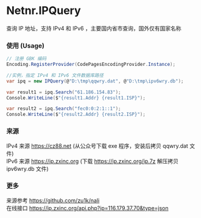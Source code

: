 # Netnr.IPQuery
查询 IP 地址，支持 IPv4 和 IPv6 ，主要国内省市查询，国外仅有国家名称

### 使用 (Usage)
```csharp
// 注册 GBK 编码
Encoding.RegisterProvider(CodePagesEncodingProvider.Instance);

//实例，指定 IPv4 和 IPv6 文件数据库路径
var ipq = new IPQuery(@"D:\tmp\qqwry.dat", @"D:\tmp\ipv6wry.db");

var result1 = ipq.Search("61.186.154.83");
Console.WriteLine($"{result1.Addr} {result1.ISP}");

var result2 = ipq.Search("fec0:0:2:1::1");
Console.WriteLine($"{result2.Addr} {result2.ISP}");
```

### 来源
IPv4 来源 https://cz88.net (从公众号下载 exe 程序，安装后拷贝 qqwry.dat 文件)  
IPv6 来源 https://ip.zxinc.org (下载 https://ip.zxinc.org/ip.7z 解压拷贝 ipv6wry.db 文件)

### 更多
来源参考 https://github.com/zu1k/nali  
在线接口 https://ip.zxinc.org/api.php?ip=116.179.37.70&type=json